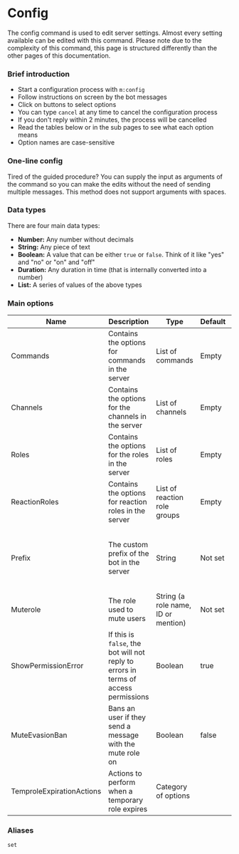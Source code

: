 # Config

The config command is used to edit server settings. Almost every setting available can be edited with this command. Please note due to the complexity of this command, this page is structured differently than the other pages of this documentation.

### Brief introduction

* Start a configuration process with `m:config`
* Follow instructions on screen by the bot messages
* Click on buttons to select options
* You can type `cancel` at any time to cancel the configuration process
* If you don't reply within 2 minutes, the process will be cancelled
* Read the tables below or in the sub pages to see what each option means
* Option names are case-sensitive

### One-line config

Tired of the guided procedure? You can supply the input as arguments of the command so you can make the edits without the need of sending multiple messages. This method does not support arguments with spaces.

### Data types

There are four main data types:

* **Number:** Any number without decimals
* **String:** Any piece of text
* **Boolean:** A value that can be either `true` or `false`. Think of it like "yes" and "no" or "on" and "off"
* **Duration:** Any duration in time (that is internally converted into a number)
* **List:** A series of values of the above types

### Main options

| Name                      | Description                                                                         | Type                                | Default | Notes                                                                                                                 |
| ------------------------- | ----------------------------------------------------------------------------------- | ----------------------------------- | ------- | --------------------------------------------------------------------------------------------------------------------- |
| Commands                  | Contains the options for commands in the server                                     | List of commands                    | Empty   | See [configuring commands](configuring-commands.md)                                                                   |
| Channels                  | Contains the options for the channels in the server                                 | List of channels                    | Empty   | See [configuring channels](configuring-channels.md)                                                                   |
| Roles                     | Contains the options for the roles in the server                                    | List of roles                       | Empty   | See [configuring roles](configuring-roles.md)                                                                         |
| ReactionRoles             | Contains the options for reaction roles in the server                               | List of reaction role groups        | Empty   | See [configuring reaction roles](configuring-reaction-roles.md)                                                       |
| Prefix                    | The custom prefix of the bot in the server                                          | String                              | Not set | This will not replace the bot's default prefix or mention. Can be long up to 10 characters and cannot contain spaces. |
| Muterole                  | The role used to mute users                                                         | String (a role name, ID or mention) | Not set |                                                                                                                       |
| ShowPermissionError       | If this is `false`, the bot will not reply to errors in terms of access permissions | Boolean                             | true    |                                                                                                                       |
| MuteEvasionBan            | Bans an user if they send a message with the mute role on                           | Boolean                             | false   | Can be disabled in specific channels with the `IgnoreMuteEvasionBan` option                                           |
| TemproleExpirationActions | Actions to perform when a temporary role expires                                    | Category of options                 |         |                                                                                                                       |

### Aliases

`set`
